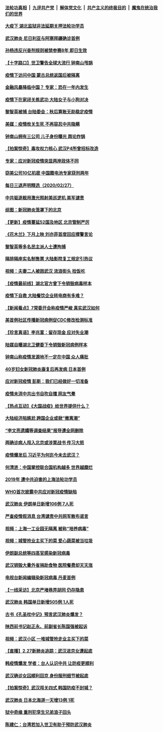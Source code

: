 ####  [法轮功真相](../../../../basic/blob/master/README.md?t=02282202) &nbsp;|&nbsp; [九评共产党](../../../../9ping.md/blob/master/README.md?t=02282202) &nbsp;|&nbsp; [解体党文化](../../../../jtdwh.md/blob/master/README.md?t=02282202)  &nbsp;|&nbsp; [共产主义的终极目的](../../../../gczydzjmd.md/blob/master/README.md?t=02282202) &nbsp;|&nbsp; [魔鬼在统治我们的世界](../../../../mgztzwmdsj.md/blob/master/README.md?t=02282202) 

#### [大疫下 湖北监狱非法延期关押法轮功学员](../pages/nsc413/n11902661.md?t=02282202) 


#### [武汉肺炎 尼日利亚与阿塞拜疆确诊首例](../pages/nsc413/n11902948.md?t=02282202) 

#### [孙杨违反兴奋剂规则被禁参赛8年 即日生效](../pages/nsc413/n11902928.md?t=02282202) 

#### [【十字路口】世卫警告全球大流行 钟南山甩锅](../pages/nsc413/n11901926.md?t=02282202) 

#### [疫情下访问中国 蒙古总统返国后被隔离](../pages/nsc413/n11902769.md?t=02282202) 

#### [金融风暴降临中国？ 专家：恐在一年内发生](../pages/nsc413/n11892740.md?t=02282202) 

#### [疫情下在家闭关练武功 大陆女子与小狗对决](../pages/nsc413/n11902416.md?t=02282202) 

#### [黎智英被捕 台陆委会：秋后算账无助稳定疫情](../pages/nsc413/n11902377.md?t=02282202) 

#### [美媒：疫情攸关生死 不再容忍中共隐瞒](../pages/nsc413/n11901694.md?t=02282202) 

#### [钟南山拥有三公司 儿子身份曝光 舆论炸锅](../pages/nsc413/n11902030.md?t=02282202) 

#### [【拍案惊奇】毒攻权力核心 武汉P4所曾招标改造](../pages/nsc413/n11901952.md?t=02282202) 

#### [专家：应对新冠疫情突显两岸政体不同](../pages/nsc413/n11902020.md?t=02282202) 

#### [窃美公司10亿机密 中国籍电池专家获刑两年](../pages/nsc413/n11901996.md?t=02282202) 

#### [每日三退声明精选（2020/02/27）](../pages/nsc413/n11902049.md?t=02282202) 

#### [中共驱逐舰用激光照射美巡逻机 美军谴责](../pages/nsc413/n11901964.md?t=02282202) 

#### [组图：新冠肺炎笼罩下的北京](../pages/nsc413/n11901202.md?t=02282202) 

#### [【更新】疫情蔓延52国及地区 北京管制严厉](../pages/nsc413/n11890652.md?t=02282202) 

#### [《花木兰》下月上映 刘亦菲首度回应撑警言论](../pages/nsc413/n11901457.md?t=02282202) 

#### [黎智英等多名民主派人士遭拘捕](../pages/nsc413/n11901691.md?t=02282202) 

#### [隔排隔座实名制售票 大陆影院复工规定引热议](../pages/nsc413/n11900987.md?t=02282202) 

#### [视频：夫妻二人被困武汉 流浪街头 捡饭吃](../pages/nsc413/n11901581.md?t=02282202) 

#### [【疫情最前线】湖北官方曾下令销毁病毒样本](../pages/nsc413/n11901518.md?t=02282202) 

#### [疫情下自救 大陆餐饮企业转电商有多难？](../pages/nsc413/n11901489.md?t=02282202) 

#### [【新闻看点】7常委开会称疫情严峻 真实武汉如何](../pages/nsc413/n11900820.md?t=02282202) 

#### [美首例社区传播新冠病例促CDC修改检测标准](../pages/nsc413/n11901490.md?t=02282202) 

#### [【珍言真语】李兆富：留存现金 应对失业潮](../pages/nsc413/n11901448.md?t=02282202) 

#### [陆媒自曝湖北卫健委下令销毁新冠病例样本](../pages/nsc413/n11901107.md?t=02282202) 

#### [钟南山称疫情发源地不一定在中国 众人痛批](../pages/nsc413/n11901257.md?t=02282202) 

#### [40岁妇女新冠肺炎康复后再发病 日本首例](../pages/nsc413/n11901341.md?t=02282202) 

#### [应对新冠疫情 彭斯：我们已经做好一切准备](../pages/nsc413/n11901268.md?t=02282202) 

#### [疫情未消中共出书自吹自擂 网友气晕](../pages/nsc413/n11901300.md?t=02282202) 

#### [【热点互动】《大国战疫》给世界提供什么？](../pages/nsc413/n11901312.md?t=02282202) 

#### [大陆经济陷尴尬 跨国企业或掀“撤离潮”](../pages/nsc413/n11901126.md?t=02282202) 

#### [“李文亮遗孀等调查结果”报导遭全网删除](../pages/nsc413/n11901150.md?t=02282202) 

#### [两确诊病人闯入北京或涉栗战书 传习大怒](../pages/nsc413/n11901180.md?t=02282202) 

#### [疫情爆发后 习近平为何迄今未去武汉？](../pages/nsc413/n11900728.md?t=02282202) 

#### [何清涟：中国掌控联合国机构越多 世界越糜烂](../pages/nsc413/n11901020.md?t=02282202) 

#### [2019年 遭中共迫害的上海法轮功学员](../pages/nsc413/n11900714.md?t=02282202) 

#### [WHO首次披露中共应对新冠疫情缺陷](../pages/nsc413/n11900978.md?t=02282202) 

#### [武汉肺炎 伊朗单日新增106例 7人死](../pages/nsc413/n11900839.md?t=02282202) 

#### [严查疫情假消息 台湾谴责中共网军散布谣言](../pages/nsc413/n11900739.md?t=02282202) 

#### [视频：上海一工业园无隔离 被称“培养病毒”](../pages/nsc413/n11900765.md?t=02282202) 

#### [视频：城管抢业主买下的菜 爱心蔬菜被当垃圾](../pages/nsc413/n11900620.md?t=02282202) 

#### [伊朗副总统等四高官感染新冠病毒](../pages/nsc413/n11900818.md?t=02282202) 

#### [武汉销毁大量外省捐助食物 医院餐费却天天涨](../pages/nsc413/n11900633.md?t=02282202) 

#### [电视台新闻编辑染新冠病毒 丹麦首例](../pages/nsc413/n11900794.md?t=02282202) 

#### [【一线采访】北京严堵巷弄胡同 仍存隐患](../pages/nsc413/n11900723.md?t=02282202) 

#### [武汉肺炎 韩国单日新增505例 1人死](../pages/nsc413/n11900450.md?t=02282202) 

#### [古书《孔圣枕中记》预言武汉肺炎爆发？](../pages/nsc413/n11899892.md?t=02282202) 

#### [陕西前书记赵正永、前副省长陈国强被起诉](../pages/nsc413/n11900182.md?t=02282202) 

#### [视频：武汉小区 一堆城管抢走业主买下的菜](../pages/nsc413/n11900618.md?t=02282202) 

#### [【直播】2.27新肺炎追踪：武汉进京女遭起底](../pages/nsc413/n11900415.md?t=02282202) 


#### [韩疫情爆发 学者：台人认识中共 让防疫更顺利](../pages/nsc413/n11900509.md?t=02282202) 

#### [武汉确诊女囚顺利回京 身份服刑细节被起底](../pages/nsc413/n11900305.md?t=02282202) 

#### [【拍案惊奇】武汉闯关四式 韩国防疫不封城？](../pages/nsc413/n11899370.md?t=02282202) 

#### [武汉肺炎 日本北海道一天增13例 1死](../pages/nsc413/n11900329.md?t=02282202) 

#### [狱中奇缘  重刑犯孪生兄弟浪子回头](../pages/nsc413/n11898373.md?t=02282202) 

#### [陈建仁：台湾若加入世卫有助于预防武汉肺炎](../pages/nsc413/n11899571.md?t=02282202) 

